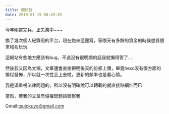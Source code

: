 ```yaml
---
title: 關於我
date: 2019-01-19 00:49:39
---
```


今年剛當完兵，正失業中~~~

換了幾次個人紀錄用的平台，現在跑來這邊寫，等哪天有多餘的資金的時候想買個來域名玩玩

這網站有些地方應該有bug，不過沒有很明顯的話我就懶得管了...

然後我又因為太懶，文章還會直接把明後天的份都上傳，畢竟hexo沒有很方面的排程發佈，所以就一次性丟上去啦，更新的頻率也是看心情。



我是滿重視法律問題的，所以沒有明確說可以轉載的就直接貼網址而已

當然，若我的文章有侵權問題請聯繫我

Gmail:tsuiokuyo@gmail.com
